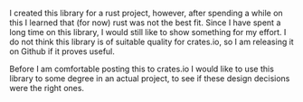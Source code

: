 I created this library for a rust project, however, after spending a while on this I learned that (for now) rust was not the best fit.
Since I have spent a long time on this library, I would still like to show something for my effort.
I do not think this library is of suitable quality for crates.io, so I am releasing it on Github if it proves useful.

Before I am comfortable posting this to crates.io I would like to use this library to some degree in an actual project, to see if these design decisions were the right ones.
